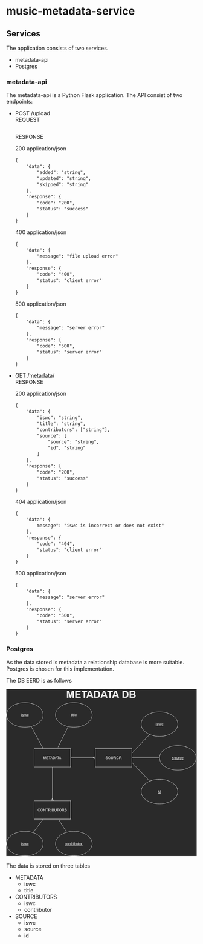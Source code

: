 # music-metadata-service #

## Services ##

The application consists of two services.  
 * metadata-api  
 * Postgres  
 
### metadata-api ###
The metadata-api is a Python Flask application. The API consist of two endpoints:  
* POST /upload  
  REQUEST  
  ```
  
  ```
  RESPONSE 
  
  200 application/json  
  ```
  {
      "data": {
          "added": "string", 
          "updated": "string", 
          "skipped": "string"
      }, 
      "response": {
          "code": "200", 
          "status": "success"
      }
  }
  ```
  
  400 application/json  
  ```
  {
      "data": {
          "message": "file upload error"
      }, 
      "response": {
          "code": "400", 
          "status": "client error"
      } 
  }
  ```
  
  500 application/json  
  ```
  {
      "data": {
          "message": "server error"
      }, 
      "response": {
          "code": "500", 
          "status": "server error"
      }
  } 
  ```

* GET /metadata/<iswc>  
  RESPONSE  
  
  200 application/json  
  ```
  {
      "data": {
          "iswc": "string", 
          "title": "string", 
          "contributors": ["string"], 
          "source": [ 
              "source": "string", 
              "id", "string"
          ]
      }, 
      "response": {
          "code": "200", 
          "status": "success"
      }
  }
  ```
  
  404 application/json  
  ```
  {
      "data": {
          message": "iswc is incorrect or does not exist"
      }, 
      "response": {
          "code": "404", 
          "status": "client error"
      }
  }
  ```
  
  500 application/json
  ```
  {
      "data": {
          "message": "server error"
      }, 
      "response": {
          "code": "500", 
          "status": "server error"
      }
  }
  ```

### Postgres ###

As the data stored is metadata a relationship database is more suitable. Postgres is chosen for this implementation.  

The DB EERD is as follows  

![Alt text](/images/bmat_DB_EERD_dark.png?raw=true "Optional Title")  

The data is stored on three tables  

 * METADATA  
     * iswc  
     * title  
 * CONTRIBUTORS  
     * iswc  
     * contributor  
 * SOURCE  
     * iswc  
     * source  
     * id  
 
 
